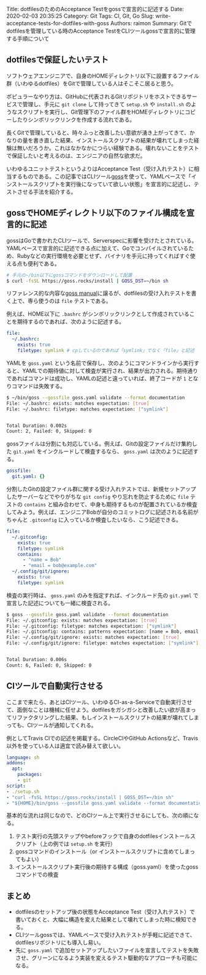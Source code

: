 Title: dotfilesのためのAcceptance Testをgossで宣言的に記述する
Date: 2020-02-03 20:35:25
Category: Git
Tags: CI, Git, Go
Slug: write-acceptance-tests-for-dotfiles-with-goss
Authors: raimon
Summary: Gitでdotfilesを管理している時のAcceptance TestをCLIツールgossで宣言的に管理する手順について

## dotfilesで保証したいテスト

ソフトウェアエンジニアで、自身のHOMEディレクトリ以下に設置するファイル群（いわゆるdotfiles）をGitで管理している人はそこそこ居ると思う。

ポピュラーなやり方は、GitHubに代表されるGitリポジトリをホストできるサービスで管理し、手元に `git clone` して持ってきて `setup.sh` や `install.sh` のようなスクリプトを実行し、Git管理下のファイル群をHOMEディレクトリにコピーしたりシンボリックリンクを作成する流れである。

長くGitで管理していると、時々ふっと改善したい意欲が湧き上がってきて、かなりの量を書き直した結果、インストールスクリプトの結果が壊れてしまった経験は無いだろうか。これはなかなかにつらい経験である。壊れないことをテストで保証したいと考えるのは、エンジニアの自然な欲求だ。

いわゆるユニットテストというよりはAcceptance Test（受け入れテスト）に相当するものである。この記事ではCLIツール[goss](https://github.com/aelsabbahy/goss)を使って、YAMLベースで「インストールスクリプトを実行後になっていて欲しい状態」を宣言的に記述し、テストさせる手法を紹介する。

## gossでHOMEディレクトリ以下のファイル構成を宣言的に記述

gossはGoで書かれたCLIツールで、Serverspecに影響を受けたとされている。YAMLベースで宣言的に記述できる点に加えて、Goでコンパイルされているため、Rubyなどの実行環境を必要とせず、バイナリを手元に持ってくればすぐ使える点も便利である。

```sh
# 手元の~/bin以下にgossコマンドをダウンロードして配置
$ curl -fsSL https://goss.rocks/install | GOSS_DST=~/bin sh
```

リファレンス的な内容な[goss manual](https://github.com/aelsabbahy/goss/blob/master/docs/manual.md)に譲るが、dotfilesの受け入れテストを書く上で、専ら使うのは `file` テストである。

例えば、HOME以下に `.bashrc` がシンボリックリンクとして作成されていることを期待するのであれば、次のように記述する。

```yaml
file:
  ~/.bashrc:
    exists: true
    filetype: symlink # cpしているのであれば「symlink」でなく「file」と記述
```

YAMLを `goss.yaml` という名前で保存し、次のようにコマンドラインから実行すると、YAMLでの期待値に対して検査が実行され、結果が出力される。期待通りであればコマンドは成功し、YAMLの記述と違っていれば、終了コードが `1` となりコマンドは失敗する。

```bash
$ ~/bin/goss --gossfile goss.yaml validate --format documentation
File: ~/.bashrc: exists: matches expectation: [true]
File: ~/.bashrc: filetype: matches expectation: ["symlink"]


Total Duration: 0.002s
Count: 2, Failed: 0, Skipped: 0
```

gossファイルは分割にも対応している。例えば、Gitの設定ファイルだけ集約した `git.yaml` をインクルードして検査するなら、 `goss.yaml` は次のように記述する。

```yaml
gossfile:
  git.yaml: {}
```

分割したGitの設定ファイル群に関する受け入れテストでは、新規セットアップしたサーバーなどでやりがちな `git config` やり忘れを防止するために `file` テストの `contains` と組み合わせて、中身も期待するものが配置されているか検査してみよう。例えば、エンジニアBobが自分のコミットログに記述される名前がちゃんと `.gitconfig` に入っているか検査したいなら、こう記述できる。

```yaml
file:
  ~/.gitconfig:
    exists: true
    filetype: symlink
    contains:
      - "name = Bob"
      - "email = bob@example.com"
  ~/.config/git/ignore:
    exists: true
    filetype: symlink
```

検査の実行時は、 `goss.yaml` のみを指定すれば、インクルード先の `git.yaml` で宣言した記述についても一緒に検査される。

```bash
$ goss --gossfile goss.yaml validate --format documentation
File: ~/.gitconfig: exists: matches expectation: [true]
File: ~/.gitconfig: filetype: matches expectation: ["symlink"]
File: ~/.gitconfig: contains: patterns expectation: [name = Bob, email = bob@example.com]
File: ~/.config/git/ignore: exists: matches expectation: [true]
File: ~/.config/git/ignore: filetype: matches expectation: ["symlink"]


Total Duration: 0.006s
Count: 6, Failed: 0, Skipped: 0
```

## CIツールで自動実行させる

ここまで来たら、あとはCIツール、いわゆるCI-as-a-Serviceで自動実行させて、面倒なことは機械に任せよう。dotfilesをガシガシと改善したい欲が高まってリファクタリングした結果、もしインストールスクリプトの結果が壊れてしまっても、CIツールが通知してくれる。

例としてTravis CIでの記述を掲載する。CircleCIやGitHub Actionsなど、Travis以外を使っている人は適宜で読み替えて欲しい。

```yaml
language: sh
addons:
  apt:
    packages:
    - git
script:
- ./setup.sh
- "curl -fsSL https://goss.rocks/install | GOSS_DST=~/bin sh"
- "${HOME}/bin/goss --gossfile goss.yaml validate --format documentation"
```

基本的な流れは同じなので、どのCIツール上で実行させるにしても、次の順になる。

1. テスト実行の先頭ステップやbeforeフックで自身のdotfilesインストールスクリプト（上の例では `setup.sh` を実行）
2. gossコマンドのインストール（or インストールスクリプトに含めてしまってもよい）
3. インストールスクリプト実行後の期待する構成（goss.yaml）を使ったgossコマンドでの検査

## まとめ

* dotfilesのセットアップ後の状態をAcceptance Test（受け入れテスト）で書いておくと、大幅に構造を変えた結果として壊れてしまった時に検知できる。
* CLIツールgossでは、YAMLベースで受け入れテストが手軽に記述できて、dotfilesリポジトリにも導入し易い。
* 先に `goss.yaml` で追加セットアップしたいファイルを宣言してテストを失敗させ、グリーンになるよう実装を変えるテスト駆動的なアプローチも可能になる。
